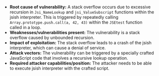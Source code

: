 - **Root cause of vulnerability:** A stack overflow occurs due to excessive recursion in `Jsi_NameLookup` and `jsi_ValueSubscript` functions within the jsish interpreter. This is triggered by repeatedly calling `Array.prototype.push.call(a, 42, 43)` within the `JSEtest` function called in a loop.
- **Weaknesses/vulnerabilities present:** The vulnerability is a stack overflow caused by unbounded recursion.
- **Impact of exploitation:** The stack overflow leads to a crash of the jsish interpreter, which can cause a denial of service.
- **Attack vectors:** The vulnerability can be triggered by a specially crafted JavaScript code that involves a recursive lookup operation.
- **Required attacker capabilities/position:** The attacker needs to be able to execute jsish interpreter with the crafted script.